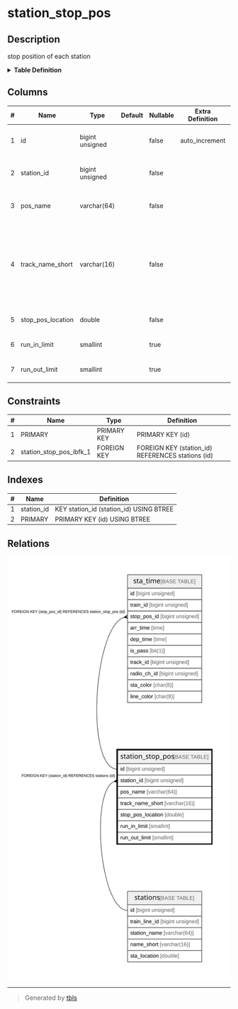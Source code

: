 # station_stop_pos

## Description

stop position of each station

<details>
<summary><strong>Table Definition</strong></summary>

```sql
CREATE TABLE `station_stop_pos` (
  `id` bigint unsigned NOT NULL AUTO_INCREMENT COMMENT 'counter to identify each record',
  `station_id` bigint unsigned NOT NULL COMMENT 'station id that has this stop-position',
  `pos_name` varchar(64) NOT NULL COMMENT 'stop position name (full name)',
  `track_name_short` varchar(16) NOT NULL COMMENT 'stop position / track name (short name: normally, length will be same or less than 3)',
  `stop_pos_location` double NOT NULL COMMENT 'location of stop position',
  `run_in_limit` smallint DEFAULT NULL COMMENT 'run in limit [km/h]',
  `run_out_limit` smallint DEFAULT NULL COMMENT 'run out limit [km/h]',
  PRIMARY KEY (`id`),
  KEY `station_id` (`station_id`),
  CONSTRAINT `station_stop_pos_ibfk_1` FOREIGN KEY (`station_id`) REFERENCES `stations` (`id`) ON DELETE CASCADE
) ENGINE=InnoDB AUTO_INCREMENT=[Redacted by tbls] DEFAULT CHARSET=utf8mb4 COLLATE=utf8mb4_0900_ai_ci COMMENT='stop position of each station'
```

</details>

## Columns

| # | Name | Type | Default | Nullable | Extra Definition | Children | Parents | Comment |
| - | ---- | ---- | ------- | -------- | ---------------- | -------- | ------- | ------- |
| 1 | id | bigint unsigned |  | false | auto_increment | [sta_time](sta_time.md) |  | counter to identify each record |
| 2 | station_id | bigint unsigned |  | false |  |  | [stations](stations.md) | station id that has this stop-position |
| 3 | pos_name | varchar(64) |  | false |  |  |  | stop position name (full name) |
| 4 | track_name_short | varchar(16) |  | false |  |  |  | stop position / track name (short name: normally, length will be same or less than 3) |
| 5 | stop_pos_location | double |  | false |  |  |  | location of stop position |
| 6 | run_in_limit | smallint |  | true |  |  |  | run in limit [km/h] |
| 7 | run_out_limit | smallint |  | true |  |  |  | run out limit [km/h] |

## Constraints

| # | Name | Type | Definition |
| - | ---- | ---- | ---------- |
| 1 | PRIMARY | PRIMARY KEY | PRIMARY KEY (id) |
| 2 | station_stop_pos_ibfk_1 | FOREIGN KEY | FOREIGN KEY (station_id) REFERENCES stations (id) |

## Indexes

| # | Name | Definition |
| - | ---- | ---------- |
| 1 | station_id | KEY station_id (station_id) USING BTREE |
| 2 | PRIMARY | PRIMARY KEY (id) USING BTREE |

## Relations

![er](station_stop_pos.svg)

---

> Generated by [tbls](https://github.com/k1LoW/tbls)
